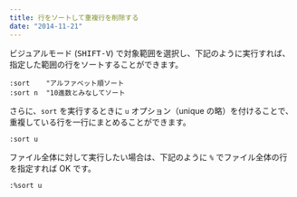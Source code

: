 ```yaml
---
title: 行をソートして重複行を削除する
date: "2014-11-21"
---
```


ビジュアルモード (<kbd>SHIFT-V</kbd>) で対象範囲を選択し、下記のように実行すれば、指定した範囲の行をソートすることができます。

~~~
:sort    "アルファベット順ソート
:sort n  "10進数とみなしてソート
~~~

さらに、`sort` を実行するときに `u` オプション（unique の略）を付けることで、重複している行を一行にまとめることができます。

~~~
:sort u
~~~

ファイル全体に対して実行したい場合は、下記のように `%` でファイル全体の行を指定すれば OK です。

~~~
:%sort u
~~~

